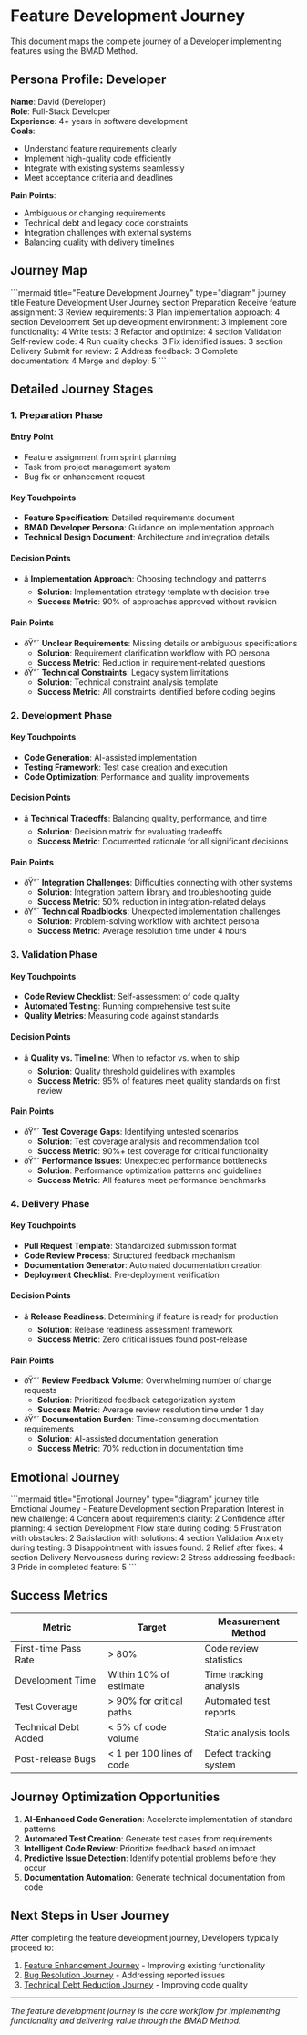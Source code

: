﻿# Feature Development Journey

This document maps the complete journey of a Developer implementing features using the BMAD Method.

## Persona Profile: Developer

**Name**: David (Developer)  
**Role**: Full-Stack Developer  
**Experience**: 4+ years in software development  
**Goals**:
- Understand feature requirements clearly
- Implement high-quality code efficiently
- Integrate with existing systems seamlessly
- Meet acceptance criteria and deadlines

**Pain Points**:
- Ambiguous or changing requirements
- Technical debt and legacy code constraints
- Integration challenges with external systems
- Balancing quality with delivery timelines

## Journey Map

\```mermaid title="Feature Development Journey" type="diagram"
journey
    title Feature Development User Journey
    section Preparation
      Receive feature assignment: 3
      Review requirements: 3
      Plan implementation approach: 4
    section Development
      Set up development environment: 3
      Implement core functionality: 4
      Write tests: 3
      Refactor and optimize: 4
    section Validation
      Self-review code: 4
      Run quality checks: 3
      Fix identified issues: 3
    section Delivery
      Submit for review: 2
      Address feedback: 3
      Complete documentation: 4
      Merge and deploy: 5
\```

## Detailed Journey Stages

### 1. Preparation Phase

#### Entry Point
- Feature assignment from sprint planning
- Task from project management system
- Bug fix or enhancement request

#### Key Touchpoints
- **Feature Specification**: Detailed requirements document
- **BMAD Developer Persona**: Guidance on implementation approach
- **Technical Design Document**: Architecture and integration details

#### Decision Points
- â­ **Implementation Approach**: Choosing technology and patterns
  - **Solution**: Implementation strategy template with decision tree
  - **Success Metric**: 90% of approaches approved without revision

#### Pain Points
- ðŸ”´ **Unclear Requirements**: Missing details or ambiguous specifications
  - **Solution**: Requirement clarification workflow with PO persona
  - **Success Metric**: Reduction in requirement-related questions
- ðŸ”´ **Technical Constraints**: Legacy system limitations
  - **Solution**: Technical constraint analysis template
  - **Success Metric**: All constraints identified before coding begins

### 2. Development Phase

#### Key Touchpoints
- **Code Generation**: AI-assisted implementation
- **Testing Framework**: Test case creation and execution
- **Code Optimization**: Performance and quality improvements

#### Decision Points
- â­ **Technical Tradeoffs**: Balancing quality, performance, and time
  - **Solution**: Decision matrix for evaluating tradeoffs
  - **Success Metric**: Documented rationale for all significant decisions

#### Pain Points
- ðŸ”´ **Integration Challenges**: Difficulties connecting with other systems
  - **Solution**: Integration pattern library and troubleshooting guide
  - **Success Metric**: 50% reduction in integration-related delays
- ðŸ”´ **Technical Roadblocks**: Unexpected implementation challenges
  - **Solution**: Problem-solving workflow with architect persona
  - **Success Metric**: Average resolution time under 4 hours

### 3. Validation Phase

#### Key Touchpoints
- **Code Review Checklist**: Self-assessment of code quality
- **Automated Testing**: Running comprehensive test suite
- **Quality Metrics**: Measuring code against standards

#### Decision Points
- â­ **Quality vs. Timeline**: When to refactor vs. when to ship
  - **Solution**: Quality threshold guidelines with examples
  - **Success Metric**: 95% of features meet quality standards on first review

#### Pain Points
- ðŸ”´ **Test Coverage Gaps**: Identifying untested scenarios
  - **Solution**: Test coverage analysis and recommendation tool
  - **Success Metric**: 90%+ test coverage for critical functionality
- ðŸ”´ **Performance Issues**: Unexpected performance bottlenecks
  - **Solution**: Performance optimization patterns and guidelines
  - **Success Metric**: All features meet performance benchmarks

### 4. Delivery Phase

#### Key Touchpoints
- **Pull Request Template**: Standardized submission format
- **Code Review Process**: Structured feedback mechanism
- **Documentation Generator**: Automated documentation creation
- **Deployment Checklist**: Pre-deployment verification

#### Decision Points
- â­ **Release Readiness**: Determining if feature is ready for production
  - **Solution**: Release readiness assessment framework
  - **Success Metric**: Zero critical issues found post-release

#### Pain Points
- ðŸ”´ **Review Feedback Volume**: Overwhelming number of change requests
  - **Solution**: Prioritized feedback categorization system
  - **Success Metric**: Average review resolution time under 1 day
- ðŸ”´ **Documentation Burden**: Time-consuming documentation requirements
  - **Solution**: AI-assisted documentation generation
  - **Success Metric**: 70% reduction in documentation time

## Emotional Journey

\```mermaid title="Emotional Journey" type="diagram"
journey
    title Emotional Journey - Feature Development
    section Preparation
      Interest in new challenge: 4
      Concern about requirements clarity: 2
      Confidence after planning: 4
    section Development
      Flow state during coding: 5
      Frustration with obstacles: 2
      Satisfaction with solutions: 4
    section Validation
      Anxiety during testing: 3
      Disappointment with issues found: 2
      Relief after fixes: 4
    section Delivery
      Nervousness during review: 2
      Stress addressing feedback: 3
      Pride in completed feature: 5
\```

## Success Metrics

| Metric | Target | Measurement Method |
|--------|--------|-------------------|
| First-time Pass Rate | > 80% | Code review statistics |
| Development Time | Within 10% of estimate | Time tracking analysis |
| Test Coverage | > 90% for critical paths | Automated test reports |
| Technical Debt Added | < 5% of code volume | Static analysis tools |
| Post-release Bugs | < 1 per 100 lines of code | Defect tracking system |

## Journey Optimization Opportunities

1. **AI-Enhanced Code Generation**: Accelerate implementation of standard patterns
2. **Automated Test Creation**: Generate test cases from requirements
3. **Intelligent Code Review**: Prioritize feedback based on impact
4. **Predictive Issue Detection**: Identify potential problems before they occur
5. **Documentation Automation**: Generate technical documentation from code

## Next Steps in User Journey

After completing the feature development journey, Developers typically proceed to:

1. [Feature Enhancement Journey](feature-enhancement.md) - Improving existing functionality
2. [Bug Resolution Journey](bug-resolution.md) - Addressing reported issues
3. [Technical Debt Reduction Journey](technical-debt-reduction.md) - Improving code quality

---

*The feature development journey is the core workflow for implementing functionality and delivering value through the BMAD Method.*
